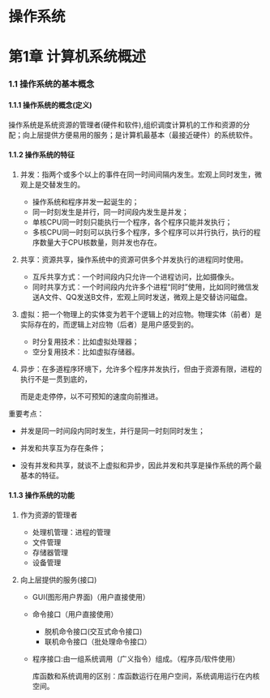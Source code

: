 # 操作系统

# 第1章 计算机系统概述

### 1.1 操作系统的基本概念

#### 1.1.1 操作系统的概念(定义)

操作系统是系统资源的管理者(硬件和软件),组织调度计算机的工作和资源的分配；向上层提供方便易用的服务；是计算机最基本（最接近硬件）的系统软件。

#### 1.1.2 操作系统的特征

1. 并发：指两个或多个以上的事件在同一时间间隔内发生。宏观上同时发生，微观上是交替发生的。

   + 操作系统和程序并发一起诞生的；
   + 同一时刻发生是并行，同一时间段内发生是并发；
   + 单核CPU同一时刻只能执行一个程序，各个程序只能并发执行；
   + 多核CPU同一时刻可以执行多个程序，多个程序可以并行执行，执行的程序数量大于CPU核数量，则并发也存在。

2. 共享：资源共享，操作系统中的资源可供多个并发执行的进程同时使用。

   + 互斥共享方式：一个时间段内只允许一个进程访问，比如摄像头。
   + 同时共享方式：一个时间段内允许多个进程“同时”使用，比如同时微信发送A文件、QQ发送B文件，宏观上同时发送，微观上是交替访问磁盘。

3. 虚拟：把一个物理上的实体变为若干个逻辑上的对应物。物理实体（前者）是实际存在的，而逻辑上对应物（后者）是用户感受到的。

   + 时分复用技术：比如虚拟处理器；
   + 空分复用技术：比如虚拟存储器。

4. 异步：在多道程序环境下，允许多个程序并发执行，但由于资源有限，进程的执行不是一贯到底的，

   而是走走停停，以不可预知的速度向前推进。

重要考点：

+ 并发是同一时间段内同时发生，并行是同一时刻同时发生；

+ 并发和共享互为存在条件；

+ 没有并发和共享，就谈不上虚拟和异步，因此并发和共享是操作系统的两个最基本的特征。

#### 1.1.3 操作系统的功能

1. 作为资源的管理者

   + 处理机管理：进程的管理
   + 文件管理
   + 存储器管理
   + 设备管理

2. 向上层提供的服务(接口)

   + GUI(图形用户界面)（用户直接使用）
   + 命令接口（用户直接使用）
     + 脱机命令接口(交互式命令接口)
     + 联机命令接口（批处理命令接口）

   + 程序接口:由一组系统调用（广义指令）组成。（程序员/软件使用）

     库函数和系统调用的区别：库函数运行在用户空间，系统调用运行在内核空间。

   

   

   
